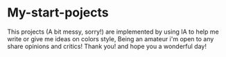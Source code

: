# My-start-pojects

This projects (A bit messy, sorry!) are implemented by using IA to help me write or give me ideas on colors style,
Being an amateur i'm open to any share opinions and critics!
Thank you! and hope you a wonderful day!
